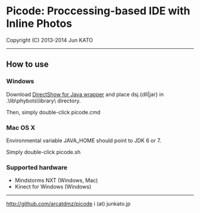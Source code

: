 Picode: Proccessing-based IDE with Inline Photos
================================================================
Copyright (C) 2013-2014 Jun KATO
- - - - - - - - - - - - - - - - - - - - - - - - - - - - - - - -

## How to use

### Windows

Download [DirectShow for Java wrapper](http://www.humatic.de/htools/dsj.htm) and place dsj.{dll|jar} in
.\lib\phybots\library\ directory.

Then, simply double-click picode.cmd

### Mac OS X

Environmental variable JAVA_HOME should point to JDK 6 or 7.

Simply double-click picode.sh

### Supported hardware

- Mindstorms NXT (Windows, Mac)
- Kinect for Windows (Windows)

- - - - - - - - - - - - - - - - - - - - - - - - - - - - - - - -
http://github.com/arcatdmz/picode
i (at) junkato.jp